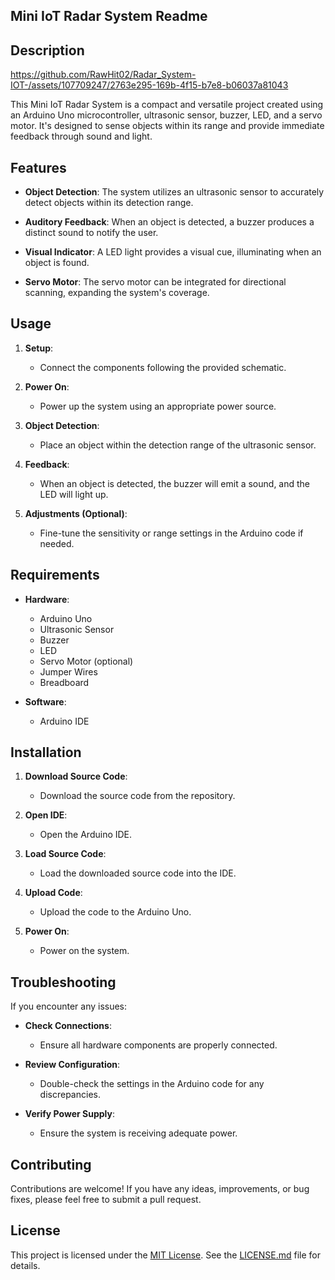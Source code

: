 ## Mini IoT Radar System Readme

## Description

https://github.com/RawHit02/Radar_System-IOT-/assets/107709247/2763e295-169b-4f15-b7e8-b06037a81043



This Mini IoT Radar System is a compact and versatile project created using an Arduino Uno microcontroller, ultrasonic sensor, buzzer, LED, and a servo motor. It's designed to sense objects within its range and provide immediate feedback through sound and light.



## Features

- **Object Detection**: The system utilizes an ultrasonic sensor to accurately detect objects within its detection range.

- **Auditory Feedback**: When an object is detected, a buzzer produces a distinct sound to notify the user.

- **Visual Indicator**: A LED light provides a visual cue, illuminating when an object is found.

- **Servo Motor**: The servo motor can be integrated for directional scanning, expanding the system's coverage.

## Usage

1. **Setup**:
   - Connect the components following the provided schematic.

2. **Power On**:
   - Power up the system using an appropriate power source.

3. **Object Detection**:
   - Place an object within the detection range of the ultrasonic sensor.

4. **Feedback**:
   - When an object is detected, the buzzer will emit a sound, and the LED will light up.

5. **Adjustments (Optional)**:
   - Fine-tune the sensitivity or range settings in the Arduino code if needed.

## Requirements

- **Hardware**:
  - Arduino Uno
  - Ultrasonic Sensor
  - Buzzer
  - LED
  - Servo Motor (optional)
  - Jumper Wires
  - Breadboard

- **Software**:
  - Arduino IDE

## Installation

1. **Download Source Code**:
   - Download the source code from the repository.

2. **Open IDE**:
   - Open the Arduino IDE.

3. **Load Source Code**:
   - Load the downloaded source code into the IDE.

4. **Upload Code**:
   - Upload the code to the Arduino Uno.

5. **Power On**:
   - Power on the system.

## Troubleshooting

If you encounter any issues:

- **Check Connections**:
  - Ensure all hardware components are properly connected.

- **Review Configuration**:
  - Double-check the settings in the Arduino code for any discrepancies.

- **Verify Power Supply**:
  - Ensure the system is receiving adequate power.

## Contributing

Contributions are welcome! If you have any ideas, improvements, or bug fixes, please feel free to submit a pull request.

## License

This project is licensed under the [MIT License](LICENSE.md). See the [LICENSE.md](LICENSE.md) file for details.
